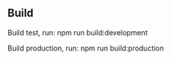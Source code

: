 
## Build
Build test, run: npm run build:development

Build production, run: npm run build:production
